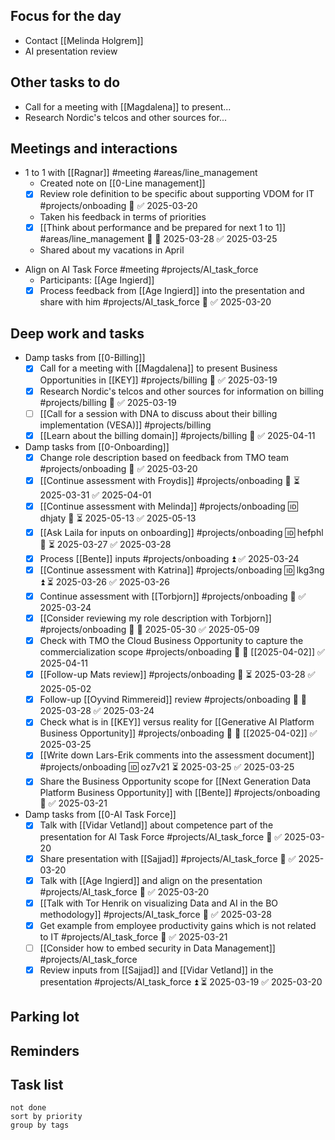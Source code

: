 ## Focus for the day
* Contact [[Melinda Holgrem]]
* AI presentation review

## Other tasks to do
* Call for a meeting with [[Magdalena]] to present...
* Research Nordic's telcos and other sources for...
## Meetings and interactions
* 1 to 1 with [[Ragnar]] #meeting #areas/line_management
	* Created note on [[0-Line management]]
	- [x] Review role definition to be specific about supporting VDOM for IT #projects/onboading 🔼 ✅ 2025-03-20
	- Taken his feedback in terms of priorities
	- [x] [[Think about performance and be prepared for next 1 to 1]] #areas/line_management 🔼 📅 2025-03-28 ✅ 2025-03-25
	- Shared about my vacations in April
- Align on AI Task Force #meeting  #projects/AI_task_force 
	- Participants: [[Age Ingierd]]
	- [x] Process feedback from [[Age Ingierd]] into the presentation and share with him #projects/AI_task_force 🔼 ✅ 2025-03-20

## Deep work and tasks
* Damp tasks from [[0-Billing]]
	- [x] Call for a meeting with [[Magdalena]] to present Business Opportunities in [[KEY]] #projects/billing 🔼 ✅ 2025-03-19
	- [x] Research Nordic's telcos and other sources for information on billing #projects/billing 🔼 ✅ 2025-03-19
	- [ ] [[Call for a session with DNA to discuss about their billing implementation (VESA)]] #projects/billing
	- [x] [[Learn about the billing domain]] #projects/billing 🔼 ✅ 2025-04-11
* Damp tasks from [[0-Onboarding]]
	- [x] Change role description based on feedback from TMO team #projects/onboading 🔼 ✅ 2025-03-20
	* [x] [[Continue assessment with Froydis]] #projects/onboading 🔼 ⏳ 2025-03-31 ✅ 2025-04-01
	* [x] [[Continue assessment with Melinda]] #projects/onboading 🆔 dhjaty 🔼 ⏳ 2025-05-13 ✅ 2025-05-13
	- [x] [[Ask Laila for inputs on onboarding]] #projects/onboading 🆔 hefphl 🔼 ⏳ 2025-03-27 ✅ 2025-03-28
	- [x] Process [[Bente]] inputs #projects/onboading ⏫ ✅ 2025-03-24
	- [x] [[Continue assessment with Katrina]] #projects/onboading 🆔 lkg3ng ⏫ ⏳ 2025-03-26 ✅ 2025-03-26
	- [x] Continue assessment with [[Torbjorn]] #projects/onboading 🔼 ✅ 2025-03-24
	- [x] [[Consider reviewing my role description with Torbjorn]] #projects/onboading 🔼 📅 2025-05-30 ✅ 2025-05-09
	- [x] Check with TMO the Cloud Business Opportunity to capture the commercialization scope #projects/onboading 🔼 📅 [[2025-04-02]] ✅ 2025-04-11
	- [x] [[Follow-up Mats review]] #projects/onboading 🔼 ⏳ 2025-03-28 ✅ 2025-05-02
	- [x] Follow-up [[Oyvind Rimmereid]] review #projects/onboading 🔼 📅 2025-03-28 ✅ 2025-03-24
	- [x] Check what is in [[KEY]] versus reality for [[Generative AI Platform Business Opportunity]] #projects/onboading 🔼 📅 [[2025-04-02]] ✅ 2025-03-25
	- [x] [[Write down Lars-Erik comments into the assessment document]] #projects/onboading 🆔 oz7v21 ⏳ 2025-03-25 ✅ 2025-03-25
	- [x] Share the Business Opportunity scope for [[Next Generation Data Platform Business Opportunity]] with [[Bente]] #projects/onboading 🔼 ✅ 2025-03-21
* Damp tasks from [[0-AI Task Force]]
	- [x] Talk with [[Vidar Vetland]] about competence part of the presentation for AI Task Force #projects/AI_task_force 🔼 ✅ 2025-03-20
	- [x] Share presentation with [[Sajjad]] #projects/AI_task_force 🔼 ✅ 2025-03-20
	- [x] Talk with [[Age Ingierd]] and align on the presentation #projects/AI_task_force 🔼 ✅ 2025-03-20
	- [x] [[Talk with Tor Henrik on visualizing Data and AI in the BO methodology]] #projects/AI_task_force 🔽 ✅ 2025-03-28
	- [x] Get example from employee productivity gains which is not related to IT #projects/AI_task_force 🔽 ✅ 2025-03-21
	- [ ] [[Consider how to embed security in Data Management]] #projects/AI_task_force 
	- [x] Review inputs from [[Sajjad]] and [[Vidar Vetland]] in the presentation #projects/AI_task_force ⏫ ⏳ 2025-03-19 ✅ 2025-03-20
## Parking lot

## Reminders

## Task list
```tasks
not done 
sort by priority
group by tags
```

